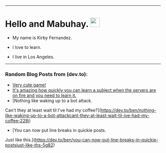 
<img src="https://komarev.com/ghpvc/?username=kirbygit&style=flat-square&color=blue" alt=""/>

---
<h1>
  Hello and Mabuhay.
  <img src="https://media.giphy.com/media/hvRJCLFzcasrR4ia7z/giphy.gif" width="30px"/>
</h1>

- My name is Kirby Fernandez.

- I love to learn.

- I live in Los Angeles.

---

### Random Blog Posts from (dev.to):
<!-- BLOG-POST-LIST:START -->
- [Very cute game!](https://dev.to/ben/very-cute-game-298a)
- [It&#39;s amazing how quickly you can learn a subject when the servers are on fire and you need to learn it.](https://dev.to/ben/its-amazing-how-quickly-you-can-learn-a-subject-when-the-servers-are-on-fire-and-you-need-to-learn-3abh)
- [Nothing like waking up to a bot attack.

Can&#39;t they at least wait til I&#39;ve had my coffee?](https://dev.to/ben/nothing-like-waking-up-to-a-bot-attackcant-they-at-least-wait-til-ive-had-my-coffee-228j)
- [You can now put line breaks in quickie posts.

Just like this.](https://dev.to/ben/you-can-now-put-line-breaks-in-quickie-postsjust-like-ths-5g82)
<!-- BLOG-POST-LIST:END -->
